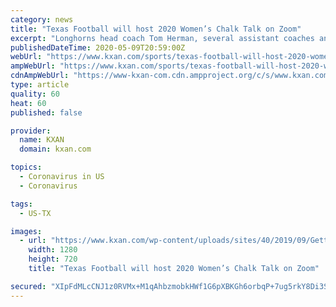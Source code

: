 ```yaml
---
category: news
title: "Texas Football will host 2020 Women’s Chalk Talk on Zoom"
excerpt: "Longhorns head coach Tom Herman, several assistant coaches and current UT players will host a virtual “Chalk Talk” clinic on May 21 through Zoom."
publishedDateTime: 2020-05-09T20:59:00Z
webUrl: "https://www.kxan.com/sports/texas-football-will-host-2020-womens-chalk-talk-on-zoom/"
ampWebUrl: "https://www.kxan.com/sports/texas-football-will-host-2020-womens-chalk-talk-on-zoom/amp/"
cdnAmpWebUrl: "https://www-kxan-com.cdn.ampproject.org/c/s/www.kxan.com/sports/texas-football-will-host-2020-womens-chalk-talk-on-zoom/amp/"
type: article
quality: 60
heat: 60
published: false

provider:
  name: KXAN
  domain: kxan.com

topics:
  - Coronavirus in US
  - Coronavirus

tags:
  - US-TX

images:
  - url: "https://www.kxan.com/wp-content/uploads/sites/40/2019/09/GettyImages-1170069635.jpg?w=1280&h=720&crop=1"
    width: 1280
    height: 720
    title: "Texas Football will host 2020 Women’s Chalk Talk on Zoom"

secured: "XIpFdMLcCNJ1z0RVMx+M1qAhbzmobkHWf1G6pXBKGh6orbqP+7ug5rkY8Di3S98qXXNRyNtV7xWdwJvmLUrMVxurk78hOH3BqedXjIXyENPBWmV3ga1I59f52kwA0UzQqFJJgdR3U+RJck8eowu+U6ani7SUsWLCZtI7NabTj3LWUjngOMj40tZg4c4566xiNAIR09wCX7EWd5R6vWFQkqGT0SuRhsRmHpIczzeBbpIzkVIVbYmnlih5u4A7pVvMMVlMIyuOYiR7OA0SssKgB/V2DQI3J61/hrwOUXAGMe4P+d6xdblBiPAj+eS2vS+gXH3aiu4xe856P8FO72BcLEO6zBrBFsL+44qsbcK010MR3ZlzNxf05wHQvzvrq1dPNCZEoAt6tj8+pqPoX8mvhqnUCGOuVydfDABNH1G/JMcbLmlkCS/s7icxR0Wa4g/UxOJIhBwnUixmXyFoSCz4JwXVOGYpU73hrT9VNFG9bkg=;rMu4vQQEjfyC+BPSkH8JiQ=="
---
```


